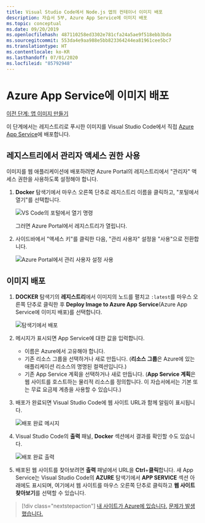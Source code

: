 ```yaml
---
title: Visual Studio Code에서 Node.js 앱의 컨테이너 이미지 배포
description: 자습서 5부, Azure App Service에 이미지 배포
ms.topic: conceptual
ms.date: 09/20/2019
ms.openlocfilehash: 487110258ed3302e781cfa24a5ae9f518ebb3bda
ms.sourcegitcommit: 553da4e9aa988e5bb823364244ea81961cee5bc7
ms.translationtype: HT
ms.contentlocale: ko-KR
ms.lasthandoff: 07/01/2020
ms.locfileid: "85792948"
---
```

# <a name="deploy-the-image-to-azure-app-service"></a>Azure App Service에 이미지 배포

[이전 단계: 앱 이미지 만들기](tutorial-vscode-docker-node-04.md)

이 단계에서는 레지스트리로 푸시한 이미지를 Visual Studio Code에서 직접 [Azure App Service](https://azure.microsoft.com/services/app-service/)에 배포합니다.

## <a name="enable-admin-access-on-the-registry"></a>레지스트리에서 관리자 액세스 권한 사용

이미지를 웹 애플리케이션에 배포하려면 Azure Portal의 레지스트리에서 "관리자" 액세스 권한을 사용하도록 설정해야 합니다.

1. **Docker** 탐색기에서 마우스 오른쪽 단추로 레지스트리 이름을 클릭하고, "포털에서 열기"를 선택합니다. 

    ![VS Code의 포털에서 열기 명령](media/deploy-containers/open-in-portal.png)

    그러면 Azure Portal에서 레지스트리가 열립니다.

1. 사이드바에서 "액세스 키"를 클릭한 다음, "관리 사용자" 설정을 "사용"으로 전환합니다.  
    
    ![Azure Portal에서 관리 사용자 설정 사용](media/deploy-containers/access-keys.png)

## <a name="deploy-image"></a>이미지 배포

1. **DOCKER** 탐색기의 **레지스트리**에서 이미지의 노드를 펼치고 `:latest`를 마우스 오른쪽 단추로 클릭한 후 **Deploy Image to Azure App Service**(Azure App Service에 이미지 배포)를 선택합니다.

    ![탐색기에서 배포](media/deploy-containers/deploy-image-command.png)

1. 메시지가 표시되면 App Service에 대한 값을 입력합니다.

    - 이름은 Azure에서 고유해야 합니다.
    - 기존 리소스 그룹을 선택하거나 새로 만듭니다. (**리소스 그룹**은 Azure에 있는 애플리케이션 리소스의 명명된 컬렉션입니다.)
    - 기존 App Service 계획을 선택하거나 새로 만듭니다. (**App Service 계획**은 웹 사이트를 호스트하는 물리적 리소스를 정의합니다. 이 자습서에서는 기본 또는 무료 요금제 계층을 사용할 수 있습니다.)

1. 배포가 완료되면 Visual Studio Code에 웹 사이트 URL과 함께 알림이 표시됩니다.

    ![배포 완료 메시지](media/deploy-containers/deploy-successful.png)

1. Visual Studio Code의 **출력** 패널, **Docker** 섹션에서 결과를 확인할 수도 있습니다.

    ![배포 완료 출력](media/deploy-containers/deploy-output.png)

1. 배포된 웹 사이트를 찾아보려면 **출력** 패널에서 URL을 **Ctrl**+**클릭**합니다. 새 App Service는 Visual Studio Code의 **AZURE** 탐색기에서 **APP SERVICE** 섹션 아래에도 표시되며, 여기에서 웹 사이트를 마우스 오른쪽 단추로 클릭하고 **웹 사이트 찾아보기**를 선택할 수 있습니다.

> [!div class="nextstepaction"]
> [내 사이트가 Azure에 있습니다.](tutorial-vscode-docker-node-06.md) [문제가 발생했습니다.](https://www.research.net/r/PWZWZ52?tutorial=docker-extension&step=deploy-app)
